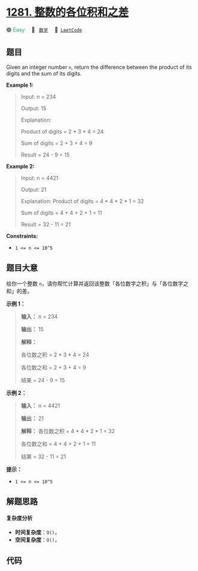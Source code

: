 # [1281. 整数的各位积和之差](https://leetcode.com/problems/subtract-the-product-and-sum-of-digits-of-an-integer)

🟢 <font color=#15bd66>Easy</font>&emsp; 🔖&ensp; [`数学`](/tag/math.md)&emsp; 🔗&ensp;[`LeetCode`](https://leetcode.com/problems/subtract-the-product-and-sum-of-digits-of-an-integer)

## 题目

Given an integer number `n`, return the difference between the product of its
digits and the sum of its digits.



**Example 1:**

> Input: n = 234
> 
> Output: 15 
> 
> Explanation: 
> 
> Product of digits = 2 * 3 * 4 = 24 
> 
> Sum of digits = 2 + 3 + 4 = 9 
> 
> Result = 24 - 9 = 15

**Example 2:**

> Input: n = 4421
> 
> Output: 21
> 
> Explanation: Product of digits = 4 * 4 * 2 * 1 = 32 
> 
> Sum of digits = 4 + 4 + 2 + 1 = 11 
> 
> Result = 32 - 11 = 21

**Constraints:**

  * `1 <= n <= 10^5`


## 题目大意

给你一个整数 `n`，请你帮忙计算并返回该整数「各位数字之积」与「各位数字之和」的差。



**示例 1：**

> 
> 
> 
> 
> 
> **输入：** n = 234
> 
> **输出：** 15 
> 
> **解释：**
> 
> 各位数之积 = 2 * 3 * 4 = 24 
> 
> 各位数之和 = 2 + 3 + 4 = 9 
> 
> 结果 = 24 - 9 = 15
> 
> 

**示例 2：**

> 
> 
> 
> 
> 
> **输入：** n = 4421
> 
> **输出：** 21
> 
> **解释：** 各位数之积 = 4 * 4 * 2 * 1 = 32 
> 
> 各位数之和 = 4 + 4 + 2 + 1 = 11 
> 
> 结果 = 32 - 11 = 21
> 
> 



**提示：**

  * `1 <= n <= 10^5`


## 解题思路

#### 复杂度分析

- **时间复杂度**：`O()`，
- **空间复杂度**：`O()`，

## 代码

```javascript

```